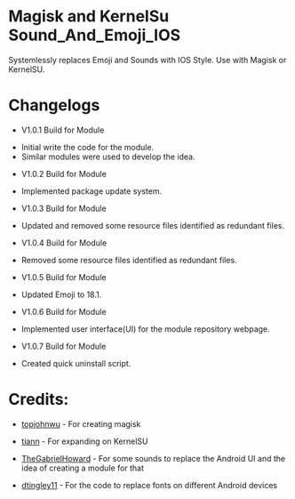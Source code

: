 # Magisk and KernelSu Sound_And_Emoji_IOS

Systemlessly replaces Emoji and Sounds with IOS Style. Use with Magisk or KernelSU.

# Changelogs

* V1.0.1 Build for Module
- Initial write the code for the module.
- Similar modules were used to develop the idea.


* V1.0.2 Build for Module
- Implemented package update system.


* V1.0.3 Build for Module
- Updated and removed some resource files identified as redundant files.


* V1.0.4 Build for Module
- Removed some resource files identified as redundant files.


* V1.0.5 Build for Module
- Updated Emoji to 18.1.


* V1.0.6 Build for Module
- Implemented user interface(UI) for the module repository webpage.


* V1.0.7 Build for Module
- Created quick uninstall script.

# Credits:

- [topjohnwu](https://github.com/topjohnwu) - For creating magisk

- [tiann](https://github.com/tiann) - For expanding on KernelSU

- [TheGabrielHoward](https://github.com/TheGabrielHoward/IOS-sounds/tree/master) - For some sounds to replace the Android UI and the idea of creating a module for that

- [dtingley11](https://github.com/dtingley11/KernelSU-iOS-Emoji) - For the code to replace fonts on different Android devices